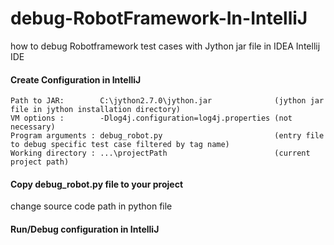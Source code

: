 # debug-RobotFramework-In-IntelliJ
how to debug Robotframework test cases with Jython jar file in IDEA Intellij IDE

#### Create Configuration in IntelliJ
```
Path to JAR:        C:\jython2.7.0\jython.jar              (jython jar file in jython installation directory)
VM options :        -Dlog4j.configuration=log4j.properties (not necessary)
Program arguments : debug_robot.py                         (entry file to debug specific test case filtered by tag name)
Working directory : ...\projectPath                        (current project path)
```

#### Copy debug_robot.py file to your project
change source code path in python file


#### Run/Debug configuration in IntelliJ
